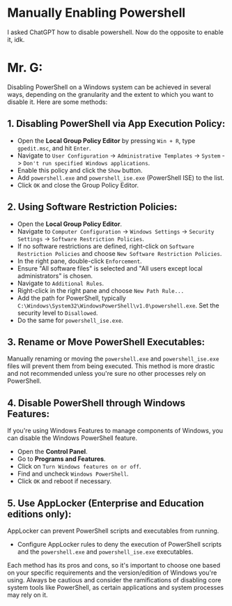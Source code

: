 # Manually Enabling Powershell
I asked ChatGPT how to disable powershell. Now do the opposite to enable it, idk.

# Mr. G:

Disabling PowerShell on a Windows system can be achieved in several ways, depending on the granularity and the extent to which you want to disable it. Here are some methods:

## 1. Disabling PowerShell via App Execution Policy:

- Open the **Local Group Policy Editor** by pressing `Win + R`, type `gpedit.msc`, and hit `Enter`.
- Navigate to `User Configuration` -> `Administrative Templates` -> `System` -> `Don't run specified Windows applications`.
- Enable this policy and click the `Show` button.
- Add `powershell.exe` and `powershell_ise.exe` (PowerShell ISE) to the list.
- Click `OK` and close the Group Policy Editor.

## 2. Using Software Restriction Policies:

- Open the **Local Group Policy Editor**.
- Navigate to `Computer Configuration` -> `Windows Settings` -> `Security Settings` -> `Software Restriction Policies`.
- If no software restrictions are defined, right-click on `Software Restriction Policies` and choose `New Software Restriction Policies`.
- In the right pane, double-click `Enforcement`.
- Ensure "All software files" is selected and "All users except local administrators" is chosen.
- Navigate to `Additional Rules`.
- Right-click in the right pane and choose `New Path Rule...`
- Add the path for PowerShell, typically `C:\Windows\System32\WindowsPowerShell\v1.0\powershell.exe`. Set the security level to `Disallowed`.
- Do the same for `powershell_ise.exe`.

## 3. Rename or Move PowerShell Executables:

Manually renaming or moving the `powershell.exe` and `powershell_ise.exe` files will prevent them from being executed. This method is more drastic and not recommended unless you're sure no other processes rely on PowerShell.

## 4. Disable PowerShell through Windows Features:

If you're using Windows Features to manage components of Windows, you can disable the Windows PowerShell feature.

- Open the **Control Panel**.
- Go to **Programs and Features**.
- Click on `Turn Windows features on or off`.
- Find and uncheck `Windows PowerShell`.
- Click `OK` and reboot if necessary.

## 5. Use AppLocker (Enterprise and Education editions only):

AppLocker can prevent PowerShell scripts and executables from running.

- Configure AppLocker rules to deny the execution of PowerShell scripts and the `powershell.exe` and `powershell_ise.exe` executables.

Each method has its pros and cons, so it's important to choose one based on your specific requirements and the version/edition of Windows you're using. Always be cautious and consider the ramifications of disabling core system tools like PowerShell, as certain applications and system processes may rely on it.
